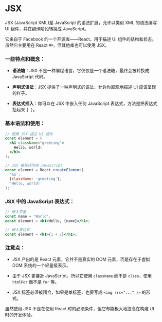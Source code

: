# JSX

JSX (JavaScript XML)是 JavaScript 的语法扩展，允许以类似 XML 的语法编写 UI 组件，并在编译阶段转换成 JavaScript。

它来自于 Facebook 的一个开源库——React，用于描述 UI 组件的结构和状态。虽然它主要用在 React 中，但其他库也可以使用 JSX。

### 一些特点和概念：
- **语法糖**：JSX 不是一种编程语言，它仅仅是一个语法糖，最终会被转换成 JavaScript 代码。
  
- **声明式语法**：JSX 提供了一种声明式的语法，允许你直观地描述 UI 应该呈现的样子。

- **表达式插入**：你可以在 JSX 中嵌入任何 JavaScript 表达式，方法是把表达式括起来 `{ }`。

### 基本语法和使用：

```jsx
// 使用 JSX 描述 UI 组件
const element = (
  <h1 className="greeting">
    Hello, world!
  </h1>
);

// JSX 被转译为纯 JavaScript
const element = React.createElement(
  'h1',
  {className: 'greeting'},
  'Hello, world!'
);
```

### JSX 中的 JavaScript 表达式：
```jsx
// 嵌入变量
const name = 'World';
const element = <h1>Hello, {name}</h1>;

// 嵌入表达式
const element = <h1>{1 + 2}</h1>;
```

### 注意点：
- JSX 产出的是 React 元素，它并不是真实的 DOM 元素，而是存在于虚拟 DOM 系统的一个轻量级表示。

- 由于 JSX 更接近 JavaScript，所以它使用 `className` 而不是 `class`，使用 `htmlFor` 而不是 `for` 等。

- JSX 标签必须被闭合，如果是单标签，也要写成 `<img src="..." />` 的形式。

虽然使用 JSX 不是在使用 React 时的必须条件，但它却能极大地提高在构建 UI 时的开发体验。